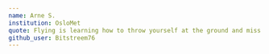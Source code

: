 ```yaml
---
name: Arne S.
institution: OsloMet
quote: Flying is learning how to throw yourself at the ground and miss.
github_user: Bitstreem76
---
```

